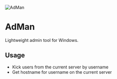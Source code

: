 ![AdMan](adman.ico)

# AdMan
Lightweight admin tool for Windows.

## Usage
- Kick users from the current server by username
- Get hostname for username on the current server
